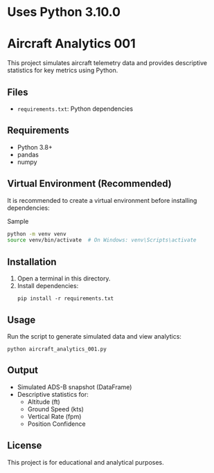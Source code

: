 # Uses Python 3.10.0
# Aircraft Analytics 001

This project simulates aircraft telemetry data and provides descriptive statistics for key metrics using Python.

## Files
- `requirements.txt`: Python dependencies

## Requirements
- Python 3.8+
- pandas
- numpy
## Virtual Environment (Recommended)
It is recommended to create a virtual environment before installing dependencies:

Sample

```bash
python -m venv venv
source venv/bin/activate  # On Windows: venv\Scripts\activate
```
## Installation
1. Open a terminal in this directory.
2. Install dependencies:
   ```
   pip install -r requirements.txt
   ```

## Usage
Run the script to generate simulated data and view analytics:
```
python aircraft_analytics_001.py
```

## Output
- Simulated ADS-B snapshot (DataFrame)
- Descriptive statistics for:
  - Altitude (ft)
  - Ground Speed (kts)
  - Vertical Rate (fpm)
  - Position Confidence

## License
This project is for educational and analytical purposes.
